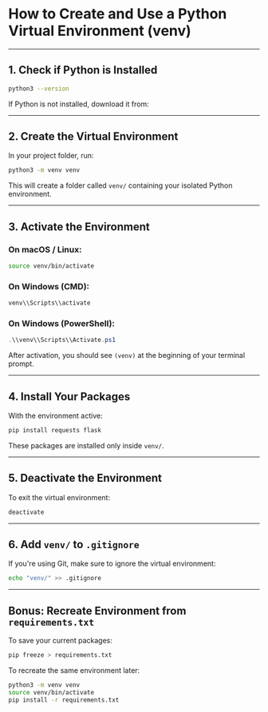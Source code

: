 # How to Create and Use a Python Virtual Environment (venv)

---

## 1. Check if Python is Installed

```bash
python3 --version
```

If Python is not installed, download it from:

---

## 2. Create the Virtual Environment

In your project folder, run:

```bash
python3 -m venv venv
```

This will create a folder called `venv/` containing your isolated Python environment.

---

## 3. Activate the Environment

### On macOS / Linux:

```bash
source venv/bin/activate
```

### On Windows (CMD):

```cmd
venv\\Scripts\\activate
```

### On Windows (PowerShell):

```powershell
.\\venv\\Scripts\\Activate.ps1
```

After activation, you should see `(venv)` at the beginning of your terminal prompt.

---

## 4. Install Your Packages

With the environment active:

```bash
pip install requests flask
```

These packages are installed only inside `venv/`.

---

## 5. Deactivate the Environment

To exit the virtual environment:

```bash
deactivate
```

---

## 6. Add `venv/` to `.gitignore`

If you're using Git, make sure to ignore the virtual environment:

```bash
echo "venv/" >> .gitignore
```

---

## Bonus: Recreate Environment from `requirements.txt`

To save your current packages:

```bash
pip freeze > requirements.txt
```

To recreate the same environment later:

```bash
python3 -m venv venv
source venv/bin/activate
pip install -r requirements.txt
```

